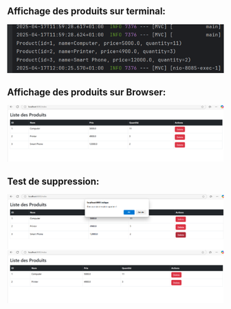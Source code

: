 <h2>Affichage des produits sur terminal:</h2>
<img src="captures/Capture1.png">
<h2>Affichage des produits sur Browser:</h2>
<img src="captures/Capture2.png">
<h2>Test de suppression: </h2>
<img src="captures/Capture3.png">
<img src="captures/Capture4.png">
